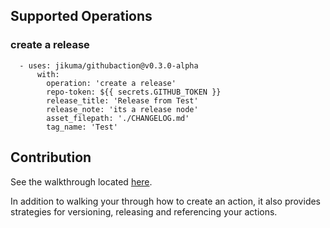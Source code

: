 ## Supported Operations

### create a release

```
  - uses: jikuma/githubaction@v0.3.0-alpha
      with:
        operation: 'create a release'
        repo-token: ${{ secrets.GITHUB_TOKEN }}
        release_title: 'Release from Test'
        release_note: 'its a release node'
        asset_filepath: './CHANGELOG.md'
        tag_name: 'Test'
```



## Contribution

See the walkthrough located [here](https://github.com/actions/toolkit/blob/master/docs/javascript-action.md).

In addition to walking your through how to create an action, it also provides strategies for versioning, releasing and referencing your actions.


